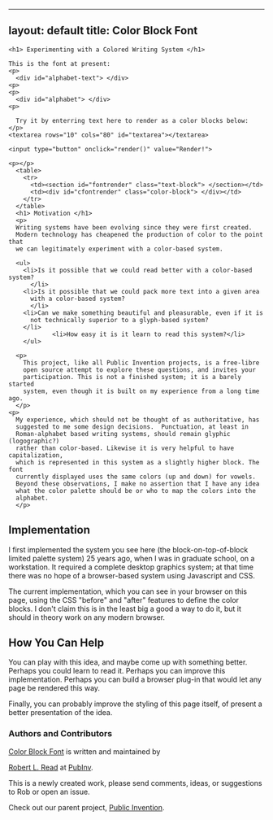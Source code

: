 <!-- Copyright Robert L. Read, 2017

// This file is part of color-block-font.

//     Foobar is free software: you can redistribute it and/or modify
//     it under the terms of the GNU General Public License as published by
//     the Free Software Foundation, either version 3 of the License, or
//     (at your option) any later version.

//     Foobar is distributed in the hope that it will be useful,
//     but WITHOUT ANY WARRANTY; without even the implied warranty of
//     MERCHANTABILITY or FITNESS FOR A PARTICULAR PURPOSE.  See the
//     GNU General Public License for more details.

//     You should have received a copy of the GNU General Public License
//     along with color-block-font.  If not, see <http://www.gnu.org/licenses/>.

-->

---
layout: default
title: Color Block Font
---
    

<link rel="stylesheet" href="./stylesheets/color-block.css">
<script src="./javascripts/colorize.js"></script>

<style>
 .text-block {
    font-family: "Courier";
font-size: 22px;
text-align: left;
}
</style>
     
  <div id="content-wrapper">
    <div class="inner clearfix">
      <section id="main-content">
	<section id="textsection" style="{border: red;}">
	</section>

	<h1> Experimenting with a Colored Writing System </h1>    

	This is the font at present:
	<p>
	  <div id="alphabet-text"> </div>
	<p>
	<p>
	  <div id="alphabet"> </div>
	<p>

	  Try it by enterring text here to render as a color blocks below:
	</p>
	<textarea rows="10" cols="80" id="textarea"></textarea>
	
	<input type="button" onclick="render()" value="Render!">

	<p></p>
	  <table>
	    <tr>
	      <td><section id="fontrender" class="text-block"> </section></td>
	      <td><div id="cfontrender" class="color-block"> </div></td>
	    </tr>
	  </table>
	  <h1> Motivation </h1>
	  <p>
	  Writing systems have been evolving since they were first created.
	  Modern technology has cheapened the production of color to the point that
	  we can legitimately experiment with a color-based system.

	  <ul>
	    <li>Is it possible that we could read better with a color-based system?
	      </li>
	    <li>Is it possible that we could pack more text into a given area
	      with a color-based system?
	      </li>
	    <li>Can we make something beautiful and pleasurable, even if it is
	      not technically superior to a glyph-based system?
	    </li>
	    	    <li>How easy it is it learn to read this system?</li>
	    </ul>

	  <p>
	    This project, like all Public Invention projects, is a free-libre
	    open source attempt to explore these questions, and invites your
	    participation. This is not a finished system; it is a barely started
	    system, even though it is built on my experience from a long time ago.
	  </p>
	<p>
	  My experience, which should not be thought of as authoritative, has
	  suggested to me some design decisions.  Punctuation, at least in
	  Roman-alphabet based writing systems, should remain glyphic (logographic?)
	  rather than color-based. Likewise it is very helpful to have capitalization,
	  which is represented in this system as a slightly higher block. The font
	  currently displayed uses the same colors (up and down) for vowels.
	  Beyond these observations, I make no assertion that I have any idea
	  what the color palette should be or who to map the colors into the
	  alphabet.
	  </p>
	  
<p>
	  </p>
<p>
	  </p>
	  <h1> Implementation </h1>
	  <p>
	  I first implemented the system you see here (the block-on-top-of-block
	  limited palette system) 25 years ago, when I was in graduate school, on
	  a workstation. It required a complete desktop graphics system; at that time
	  there was no hope of a browser-based system using Javascript and CSS.
	  </p>
	<p>
	  The current implementation, which you can see in your browser on this page,
	  using the CSS "before" and "after" features to define the color blocks.
	  I don't claim this is in the least big a good a way to do it, but
	  it should in theory work on any modern browser. 
	  </p>
	<h1> How You Can Help </h1>
	<p>
	  You can play with this idea, and maybe come up with something better.
	  Perhaps you could learn to read it.  Perhaps you can improve this
	  implementation. Perhaps you can build a browser plug-in that would
	  let any page be rendered this way. 
	</p>
	<p>
	  Finally, you can probably improve the styling of this page itself, of
	  present a better presentation of the idea.
	  </p>

<h3>
  <a id="authors-and-contributors" class="anchor" href="#authors-and-contributors" aria-hidden="true"><span aria-hidden="true" class="octicon octicon-link"></span></a>Authors and Contributors</h3>

<p><a href="https://github.com/PubInv/color-block-font">Color Block Font</a> is written and maintained by

  <a href="mailto:read.robert@gmail.com">Robert L. Read</a> at <a href="https://github.com/PubInv">PubInv</a>.</p>

<p> This is a newly created work, please send comments, ideas, or suggestions to Rob or open an issue.</p>

<p>Check out our parent project, <a href="https://pubinv.github.io/PubInv">Public Invention</a>.</p>

<script>
      
$("#textarea").val(ozymandias);
render();

var alphabet = "AaBbCcDdEeFfHhIiJjKkLlMmNnOoPpQqRrSsTtUuVvWwXxYyZz";
$("#alphabet-text").html(alphabet);
$("#alphabet").html(colorize(alphabet));
</script>

  

